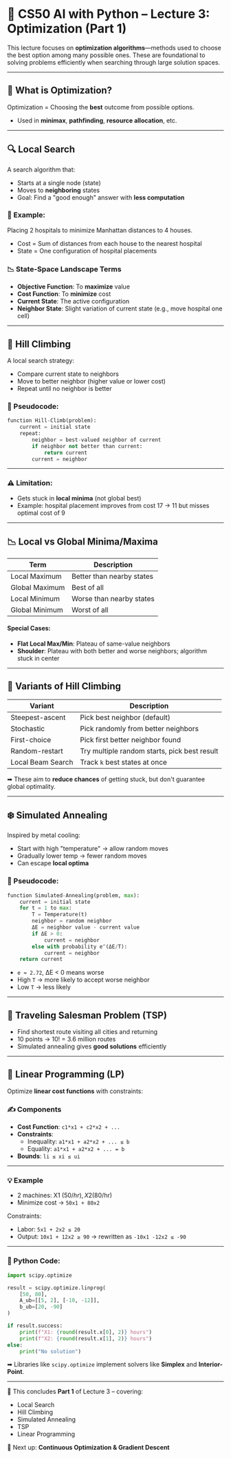 # 🤖 CS50 AI with Python – Lecture 3: **Optimization (Part 1)**

This lecture focuses on **optimization algorithms**—methods used to choose the best option among many possible ones. These are foundational to solving problems efficiently when searching through large solution spaces.

---

## 🚀 What is Optimization?
Optimization = Choosing the **best** outcome from possible options.
- Used in **minimax**, **pathfinding**, **resource allocation**, etc.

---

## 🔍 Local Search
A search algorithm that:
- Starts at a single node (state)
- Moves to **neighboring** states
- Goal: Find a "good enough" answer with **less computation**

### 🏥 Example:
Placing 2 hospitals to minimize Manhattan distances to 4 houses.
- Cost = Sum of distances from each house to the nearest hospital
- State = One configuration of hospital placements

### 📉 State-Space Landscape Terms
- **Objective Function**: To **maximize** value
- **Cost Function**: To **minimize** cost
- **Current State**: The active configuration
- **Neighbor State**: Slight variation of current state (e.g., move hospital one cell)

---

## 🧗 Hill Climbing
A local search strategy:
- Compare current state to neighbors
- Move to better neighbor (higher value or lower cost)
- Repeat until no neighbor is better

### 🧠 Pseudocode:
```python
function Hill-Climb(problem):
    current = initial state
    repeat:
        neighbor = best-valued neighbor of current
        if neighbor not better than current:
            return current
        current = neighbor
```

---

### ⚠️ Limitation:
- Gets stuck in **local minima** (not global best)
- Example: hospital placement improves from cost 17 → 11 but misses optimal cost of 9

---

## 📉 Local vs Global Minima/Maxima

| Term            | Description                     |
|-----------------|---------------------------------|
| Local Maximum   | Better than nearby states       |
| Global Maximum  | Best of all                     |
| Local Minimum   | Worse than nearby states        |
| Global Minimum  | Worst of all                    |

#### Special Cases:
- **Flat Local Max/Min**: Plateau of same-value neighbors  
- **Shoulder**: Plateau with both better and worse neighbors; algorithm stuck in center

---

## 🔁 Variants of Hill Climbing

| Variant            | Description                                                              |
|--------------------|--------------------------------------------------------------------------|
| Steepest-ascent    | Pick best neighbor (default)                                             |
| Stochastic         | Pick randomly from better neighbors                                      |
| First-choice       | Pick first better neighbor found                                         |
| Random-restart     | Try multiple random starts, pick best result                             |
| Local Beam Search  | Track `k` best states at once                                            |

➡ These aim to **reduce chances** of getting stuck, but don't guarantee global optimality.

---

## ❄️ Simulated Annealing

Inspired by metal cooling:
- Start with high "temperature" → allow random moves
- Gradually lower temp → fewer random moves
- Can escape **local optima**

### 🔢 Pseudocode:
```python
function Simulated-Annealing(problem, max):
    current = initial state
    for t = 1 to max:
        T = Temperature(t)
        neighbor = random neighbor
        ΔE = neighbor value - current value
        if ΔE > 0:
            current = neighbor
        else with probability e^(ΔE/T):
            current = neighbor
    return current
```

- `e ≈ 2.72`, ΔE < 0 means worse
- High `T` → more likely to accept worse neighbor
- Low `T` → less likely

---

## 🧭 Traveling Salesman Problem (TSP)

- Find shortest route visiting all cities and returning
- 10 points → 10! = 3.6 million routes
- Simulated annealing gives **good solutions** efficiently

---

## 📐 Linear Programming (LP)

Optimize **linear cost functions** with constraints:

### ✍️ Components
- **Cost Function**: `c1*x1 + c2*x2 + ...`
- **Constraints**:
  - Inequality: `a1*x1 + a2*x2 + ... ≤ b`
  - Equality: `a1*x1 + a2*x2 + ... = b`
- **Bounds**: `li ≤ xi ≤ ui`

---

### 💡 Example

- 2 machines: X1 ($50/hr), X2 ($80/hr)
- Minimize cost → `50x1 + 80x2`

Constraints:
- Labor: `5x1 + 2x2 ≤ 20`
- Output: `10x1 + 12x2 ≥ 90` → rewritten as `-10x1 -12x2 ≤ -90`

---

### 🐍 Python Code:
```python
import scipy.optimize

result = scipy.optimize.linprog(
    [50, 80],
    A_ub=[[5, 2], [-10, -12]],
    b_ub=[20, -90]
)

if result.success:
    print(f"X1: {round(result.x[0], 2)} hours")
    print(f"X2: {round(result.x[1], 2)} hours")
else:
    print("No solution")
```

➡ Libraries like `scipy.optimize` implement solvers like **Simplex** and **Interior-Point**.

---

📌 This concludes **Part 1** of Lecture 3 – covering:
- Local Search
- Hill Climbing
- Simulated Annealing
- TSP
- Linear Programming

🧠 Next up: **Continuous Optimization & Gradient Descent**